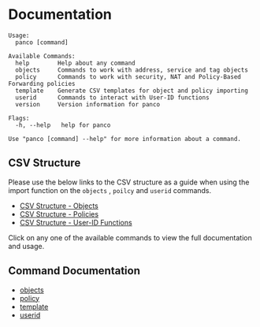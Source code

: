 # Documentation

```
Usage:
  panco [command]

Available Commands:
  help        Help about any command
  objects     Commands to work with address, service and tag objects
  policy      Commands to work with security, NAT and Policy-Based Forwarding policies
  template    Generate CSV templates for object and policy importing
  userid      Commands to interact with User-ID functions
  version     Version information for panco

Flags:
  -h, --help   help for panco

Use "panco [command] --help" for more information about a command.
```

## CSV Structure

Please use the below links to the CSV structure as a guide when using the import function on the `objects`
, `poilcy` and `userid` commands.

* [CSV Structure - Objects](https://panco.dev/csv_objects.html)
* [CSV Structure - Policies](https://panco.dev/csv_policy.html)
* [CSV Structure - User-ID Functions](https://panco.dev/csv_userid.html)

Click on any one of the available commands to view the full documentation and usage.

## Command Documentation

* [objects](objects.html)
* [policy](policy.html)
* [template](template.html)
* [userid](userid.html)
